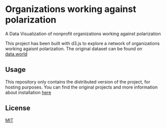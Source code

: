 # Organizations working against polarization
A Data Visualization of nonprofit organizations working against polarization

This project has been built with d3.js to explore a network of organizations working agaisnt polarization.
The original dataset can be found on [data.world](https://data.world/carlvlewis/interdependence-ngos-by-funding-reach)

## Usage
This repository only contains the distributed version of the project, for hosting purposes. You can find the original projects and more information about installation [here](https://github.com/amdufour/ngos_network)

## License
[MIT](https://choosealicense.com/licenses/mit/)